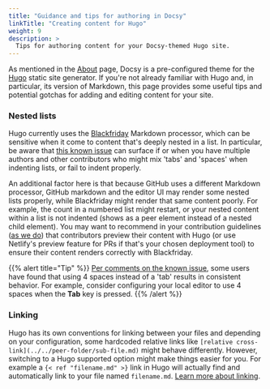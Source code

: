 ```yaml
---
title: "Guidance and tips for authoring in Docsy"
linkTitle: "Creating content for Hugo"
weight: 9
description: >
  Tips for authoring content for your Docsy-themed Hugo site.
---
```


As mentioned in the [About](/about') page, Docsy is a pre-configured theme for the [Hugo](https://gohugo.io/) static site 
generator. If you're not already familiar with Hugo and, in particular, its version of Markdown, this page provides some 
useful tips and potential gotchas for adding and editing content for your site.

### Nested lists

Hugo currently uses the [Blackfriday](https://github.com/russross/blackfriday) Markdown processor, which can be 
sensitive when it come to content that's deeply nested in a list. In particular, be aware that
[this known issue](https://github.com/russross/blackfriday/issues/329) can surface if or when you have multiple authors and
other contributors who might mix 'tabs' and 'spaces' when indenting lists, or fail to indent properly.

An additional factor here is that because GitHub uses a different Markdown processor, GitHub markdown and the editor UI may
render some nested lists properly, while Blackfriday might render that same content poorly. For example, the count in a
numbered list might restart, or your nested content within a list is not indented 
(shows as a peer element instead of a nested child element). You may want to recommend in your contribution guidelines
([as we do](/docs/contribution-guidelines/#contributing-to-these-docs)) that contributors preview their content with Hugo
(or use Netlify's preview feature for PRs if that's your chosen deployment tool) to ensure their content renders correctly
with Blackfriday.

{{% alert title="Tip" %}}
[Per comments on the known issue](https://github.com/russross/blackfriday/issues/329#issuecomment-277602856), some
users have found that using 4 spaces instead of a 'tab' results in consistent behavior. For example, consider
configuring your local editor to use 4 spaces when the **Tab** key is pressed.
{{% /alert %}}

### Linking

Hugo has its own conventions for linking between your files and depending on your configuration, some hardcoded relative 
links like `[relative cross-link](../../peer-folder/sub-file.md)` might behave differently. However, switching to a Hugo
supported option might make things easier for you. For example a `{< ref "filename.md" >}` link in Hugo will actually
find and automatically link to your file named `filename.md`. 
[Learn more about linking](/docs/adding-content/content/#working-with-links). 
